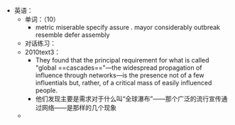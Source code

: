 - 英语：
	- 单词：（10）
		- metric
		  miserable
		  specify
		  assure .
		  mayor
		  considerably
		  outbreak
		  resemble
		  defer
		  assembly
	- 对话练习：
	- 2010text3：
		- They found that the principal requirement for what is called "global ==cascades=="—the widespread propagation of influence through networks—is the presence not of a few influentials but, rather, of a critical mass of easily influenced people.
		- 他们发现主要是需求对于什么叫“全球瀑布”——那个广泛的流行宣传通过网络——是那样的几个现象
	-